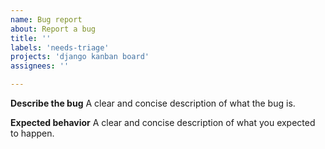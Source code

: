 ```yaml
---
name: Bug report
about: Report a bug
title: ''
labels: 'needs-triage'
projects: 'django kanban board'
assignees: ''

---
```


**Describe the bug**
A clear and concise description of what the bug is.

**Expected behavior**
A clear and concise description of what you expected to happen.

